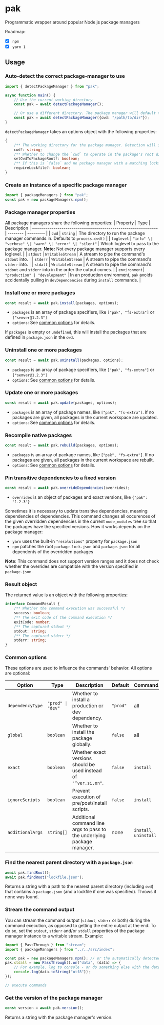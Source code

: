 # pak

Programmatic wrapper around popular Node.js package managers

Roadmap:

-   [x] `npm`
-   [x] `yarn 1`

## Usage

### Auto-detect the correct package-manager to use

```ts
import { detectPackageManager } from "pak";

async function main() {
	// Use the current working directory
	const pak = await detectPackageManager();

	// Or use a different directory. The package manager will default to that dir
	const pak = await detectPackageManager({cwd: "/path/to/dir"});
}
```

`detectPackageManager` takes an options object with the following properties:

```ts
{
	/** The working directory for the package manager. Detection will start from here upwards. */
	cwd?: string;
	/** Whether to change the `cwd` to operate in the package's root directory instead of the current one. */
	setCwdToPackageRoot?: boolean;
	/** If this is `false` and no package manager with a matching lockfile was found, another pass is done without requiring one */
	requireLockfile?: boolean;
}
```

### Create an instance of a specific package manager

```ts
import { packageManagers } from "pak";
const pak = new packageManagers.npm();
```

### Package manager properties

All package managers share the following properties:
| Property | Type | Description |
---------------------------------------------------------------- | -------- | --------- |
| `cwd` | `string` | The directory to run the package manager commands in. Defaults to `process.cwd()` |
| `loglevel` | `"info" \| "verbose" \| "warn" \| "error" \| "silent"` | Which loglevel to pass to the package manager. **Note:** Not every package manager supports every loglevel. |
| `stdout` | `WritableStream` | A stream to pipe the command's `stdout` into. |
| `stderr` | `WritableStream` | A stream to pipe the command's `stderr` into. |
| `stdall` | `WritableStream` | A stream to pipe the command's `stdout` and `stderr` into in the order the output comes. |
| `environment`| `"production" | "development"` | In an production environment, `pak` avoids accidentally pulling in `devDependencies` during `install` commands. |

### Install one or more packages

```ts
const result = await pak.install(packages, options);
```

-   `packages` is an array of package specifiers, like `["pak", "fs-extra"]` or `["semver@1.2.3"]`
-   `options`: See [common options](#common-options) for details.

If `packages` is empty or `undefined`, this will install the packages that are defined in `package.json` in the `cwd`.

### Uninstall one or more packages

```ts
const result = await pak.uninstall(packages, options);
```

-   `packages` is an array of package specifiers, like `["pak", "fs-extra"]` or `["semver@1.2.3"]`
-   `options`: See [common options](#common-options) for details.

### Update one or more packages

```ts
const result = await pak.update(packages, options);
```

-   `packages` is an array of package names, like `["pak", "fs-extra"]`. If no packages are given, all packages in the current workspace are updated.
-   `options`: See [common options](#common-options) for details.

### Recompile native packages

```ts
const result = await pak.rebuild(packages, options);
```

-   `packages` is an array of package names, like `["pak", "fs-extra"]`. If no packages are given, all packages in the current workspace are rebuilt.
-   `options`: See [common options](#common-options) for details.

### Pin transitive dependencies to a fixed version

```ts
const result = await pak.overrideDependencies(overrides);
```

-   `overrides` is an object of packages and exact versions, like `{"pak": "1.2.3"}`

Sometimes it is necessary to update transitive dependencies, meaning dependencies of dependencies. This command changes all occurences of the given overridden dependencies in the current `node_modules` tree so that the packages have the specified versions. How it works depends on the package manager:

-   `yarn` uses the built-in `"resolutions"` property for `package.json`
-   `npm` patches the root `package-lock.json` and `package.json` for all dependents of the overridden packages

**Note:** This command does not support version ranges and it does not check whether the overrides are compatible with the version specified in `package.json`.

### Result object

The returned value is an object with the following properties:

```ts
interface CommandResult {
	/** Whether the command execution was successful */
	success: boolean;
	/** The exit code of the command execution */
	exitCode: number;
	/** The captured stdout */
	stdout: string;
	/** The captured stderr */
	stderr: string;
}
```

### Common options

These options are used to influence the commands' behavior. All options are optional:

| Option           | Type              | Description                                                             | Default  | Commands               |
| ---------------- | ----------------- | ----------------------------------------------------------------------- | -------- | ---------------------- |
| `dependencyType` | `"prod" \| "dev"` | Whether to install a production or dev dependency.                      | `"prod"` | all                    |
| `global`         | `boolean`         | Whether to install the package globally.                                | `false`  | all                    |
| `exact`          | `boolean`         | Whether exact versions should be used instead of `"^ver.si.on"`.        | `false`  | `install`              |
| `ignoreScripts`  | `boolean`         | Prevent execution of pre/post/install scripts.                          | `false`  | `install`              |
| `additionalArgs` | `string[]`        | Additional command line args to pass to the underlying package manager. | none     | `install`, `uninstall` |

### Find the nearest parent directory with a `package.json`

```ts
await pak.findRoot();
await pak.findRoot("lockfile.json");
```

Returns a string with a path to the nearest parent directory (including `cwd`) that contains a `package.json` (and a lockfile if one was specified). Throws if none was found.

### Stream the command output

You can stream the command output (`stdout`, `stderr` or both) during the command execution, as opposed to getting the entire output at the end. To do so,
set the `stdout`, `stderr` and/or `stdall` properties of the package manager instance to a writable stream. Example:

```ts
import { PassThrough } from "stream";
import { packageManagers } from "../../src/index";

const pak = new packageManagers.npm(); // or the automatically detected one
pak.stdall = new PassThrough().on("data", (data) => {
	// For example, log to console - or do something else with the data
	console.log(data.toString("utf8"));
});

// execute commands
```

### Get the version of the package manager

```ts
const version = await pak.version();
```

Returns a string with the package manager's version.
